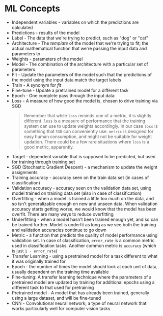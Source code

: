 # ML Concepts
* Independent variables - variables on which the predictions are calculated
* Predictions - results of the model
* Label - The data that we're trying to predict, such as "dog" or "cat"
* Architecture - The _template_ of the model that we're trying to fit; the actual mathematical function that we're passing the input data and parameters to
* Weights - parameters of the model
* Model - The combination of the architecture with a particular set of parameters
* Fit - Update the parameters of the model such that the predictions of the model using the input data match the target labels
* Train - A synonym for _fit_
* Fine-tune - Update a pretrained model for a different task
* Epoch - One complete pass through the input data
* Loss - A measure of how good the model is, chosen to drive training via SGD
  > Remember that while `loss` reminds one of a metric, it is slightly different. `loss` is a measure of performance that the training system can use to update weights accordingly. In our case `loss` is something that `SGD` can conveniently use. `metric` is designed for easy human consumption, and might not be suitable for weight updation. There could be a few rare situations where `loss` is a good metric, apparently.
* Target - dependent variable that is supposed to be predicted, but used for training through training set
* SGD (Stochastic Gradient Descent) - a mechanism to update the weight assignments
* Training accuracy - accuracy seen on the train data set (in cases of classification)
* Validation accuracy - accuracy seen on the validation data set, using model trained on training data set (also in case of classification)
* Overfitting - when a model is trained a little too much on the data, and so isn't generalizable enough on new and unseen data. When validation accuracy starts getting worse, we would know that the model has been overfit. There are many ways to reduce overfitting
* Underfitting - when a model hasn't been trained enough yet, and so can be trained further. Model is underfit as long as we see both the training and validation accuracies continue to go down
* Metric - a function that predicts the quality of model performance using validation set. In case of classification, `error_rate` is a common metric used in classification tasks. Another common metric is `accuracy` (which is just `1 - error_rate`)
* Transfer Learning - using a pretrained model for a task different to what it was originally trained for
* Epoch - the number of times the model should look at each unit of data, usually dependent on the training time available
* Fine-tuning: A transfer learning technique where the parameters of a pretrained model are updated by training for additional epochs using a different task to that used for pretraining
* Pretrained model - A model that has already been trained, generally using a large dataset, and will be fine-tuned
* CNN - Convolutional neural network; a type of neural network that works particularly well for computer vision tasks

